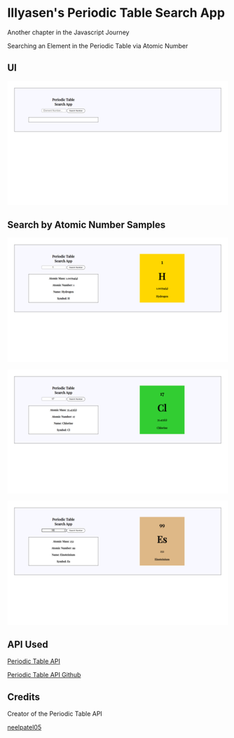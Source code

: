 # Illyasen's Periodic Table Search App

Another chapter in the Javascript Journey

Searching an Element in the Periodic Table via Atomic Number

## UI
![UI](pt1.png)

## Search by Atomic Number Samples
![search-sample1](pt2.png)

![search-sample2](pt3.png)

![search-sample3](pt4.png)

## API Used
[Periodic Table API](https://neelpatel05.pythonanywhere.com/element/atomicnumber?atomicnumber=1)

[Periodic Table API Github](https://github.com/neelpatel05/periodic-table-api)

## Credits

Creator of the Periodic Table API

[neelpatel05](https://github.com/neelpatel05)


